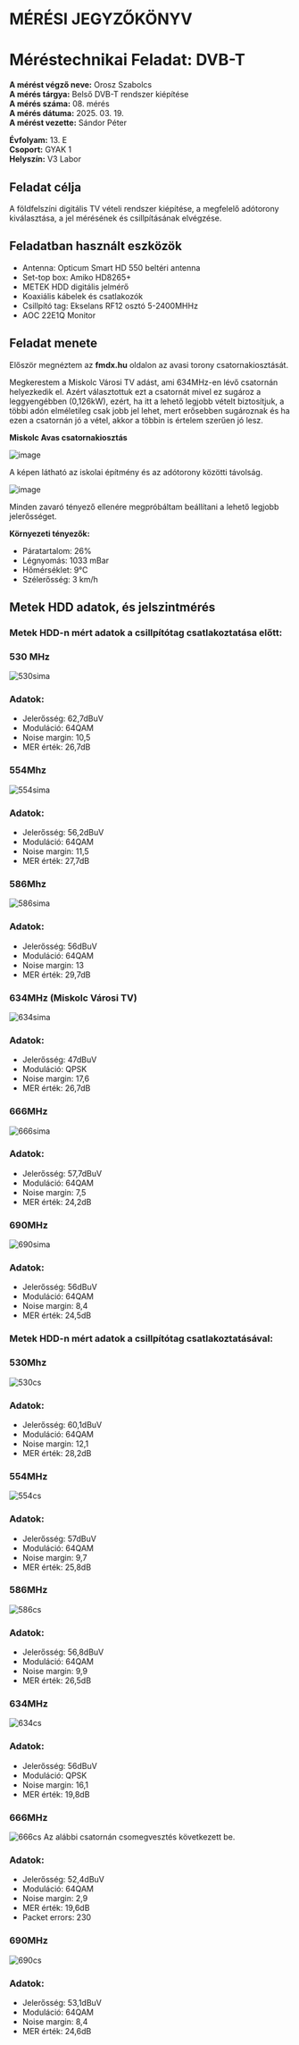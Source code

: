 
# MÉRÉSI JEGYZŐKÖNYV   
# Méréstechnikai Feladat: DVB-T     

**A mérést végző neve:** Orosz Szabolcs  
**A mérés tárgya:**  Belső DVB-T rendszer kiépítése     
**A mérés száma:** 08. mérés    
**A mérés dátuma:** 2025. 03. 19.    
**A mérést vezette:** Sándor Péter    

**Évfolyam:** 13. E  
**Csoport:** GYAK 1   
**Helyszín:** V3 Labor  


## Feladat célja  
A földfelszíni digitális TV vételi rendszer kiépítése, a megfelelő adótorony kiválasztása, a jel mérésének és csillpításának elvégzése.  

## Feladatban használt eszközök 
- Antenna:   Opticum Smart HD 550 beltéri antenna  
- Set-top box: Amiko  HD8265+  
- METEK HDD digitális jelmérő  
- Koaxiális kábelek és csatlakozók   
- Csillpító tag: Ekselans RF12 osztó 5-2400MHHz
- AOC  22E1Q Monitor  

## Feladat menete  

Először megnéztem az **fmdx.hu** oldalon az avasi torony csatornakiosztását.

Megkerestem a Miskolc Városi TV adást, ami 634MHz-en lévő csatornán helyezkedik el. Azért választottuk ezt a csatornát mivel ez sugároz a leggyengébben (0,126kW), ezért, ha itt a lehető legjobb vételt biztosítjuk, a többi adón elméletileg csak jobb jel lehet, mert erősebben sugároznak és ha ezen a csatornán jó a vétel, akkor a többin is értelem szerűen jó lesz.    

**Miskolc Avas csatornakiosztás**  

![image](https://github.com/user-attachments/assets/6f91d61d-9400-488c-8016-16d213205697)


A képen látható az iskolai építmény és az adótorony közötti távolság.  

![image](https://github.com/user-attachments/assets/049e16d7-b1e0-4158-b01f-1cbbb43793f3)

Minden zavaró tényező ellenére megpróbáltam beállítani a lehető legjobb jelerősséget.   

**Környezeti tényezők:**  
- Páratartalom: 26%
- Légnyomás: 1033 mBar
- Hőmérséklet: 9°C
- Szélerősség: 3 km/h

## Metek HDD adatok, és jelszintmérés   

### Metek HDD-n mért adatok a csillpítótag csatlakoztatása előtt:  

### 530 MHz     
![530sima](https://github.com/user-attachments/assets/951e8a68-bb37-4e53-972d-b34266d47e3d)  

### Adatok:  

- Jelerősség: 62,7dBuV
- Moduláció: 64QAM
- Noise margin: 10,5
- MER érték: 26,7dB


### 554Mhz    
![554sima](https://github.com/user-attachments/assets/4e1ed134-ec3c-4dc4-b2e7-534c5aef08a9)

### Adatok:   

- Jelerősség: 56,2dBuV
- Moduláció: 64QAM
- Noise margin: 11,5
- MER érték: 27,7dB


### 586Mhz  
![586sima](https://github.com/user-attachments/assets/38fd9034-5dbb-4b0e-8324-562851b5c765)

### Adatok: 

- Jelerősség: 56dBuV
- Moduláció: 64QAM
- Noise margin: 13
- MER érték: 29,7dB


### 634MHz (Miskolc Városi TV)  
![634sima](https://github.com/user-attachments/assets/4185ae51-e0c2-4310-94a1-59c9536addb9)

### Adatok: 

- Jelerősség: 47dBuV
- Moduláció: QPSK
- Noise margin: 17,6
- MER érték: 26,7dB


### 666MHz  
![666sima](https://github.com/user-attachments/assets/714aa4a9-c87f-4c85-a2b4-b331c1913ba7)

### Adatok: 

- Jelerősség: 57,7dBuV
- Moduláció: 64QAM
- Noise margin: 7,5
- MER érték: 24,2dB


### 690MHz  
![690sima](https://github.com/user-attachments/assets/65ed0a4a-3da6-4910-b5f5-9b41f703489d)

### Adatok: 

- Jelerősség: 56dBuV
- Moduláció: 64QAM
- Noise margin: 8,4
- MER érték: 24,5dB


### Metek HDD-n mért adatok a csillpítótag csatlakoztatásával:  

### 530Mhz  
![530cs](https://github.com/user-attachments/assets/d0ee7dd0-155c-4d94-9fcf-0f06455ffdbd)

### Adatok: 

- Jelerősség: 60,1dBuV
- Moduláció: 64QAM
- Noise margin: 12,1
- MER érték: 28,2dB

### 554MHz  
![554cs](https://github.com/user-attachments/assets/db4d80b6-b577-4f7a-b402-09fed2a53767)

### Adatok: 

- Jelerősség: 57dBuV
- Moduláció: 64QAM
- Noise margin: 9,7
- MER érték: 25,8dB


### 586MHz  
![586cs](https://github.com/user-attachments/assets/0d1fef5d-d439-43ed-8093-931df7a9b6df)

  ### Adatok: 

- Jelerősség: 56,8dBuV
- Moduláció: 64QAM
- Noise margin: 9,9
- MER érték: 26,5dB

### 634MHz
![634cs](https://github.com/user-attachments/assets/27ad539f-115f-440a-b084-ddac5a230f13)

  ### Adatok: 

- Jelerősség: 56dBuV
- Moduláció: QPSK  
- Noise margin: 16,1
- MER érték: 19,8dB


### 666MHz  
![666cs](https://github.com/user-attachments/assets/8c77c9d7-1dfe-466d-a5a8-1972e88250b8)
Az alábbi csatornán csomegvesztés következett be.  
  ### Adatok: 

- Jelerősség: 52,4dBuV
- Moduláció: 64QAM
- Noise margin: 2,9
- MER érték: 19,6dB
- Packet errors: 230


### 690MHz
![690cs](https://github.com/user-attachments/assets/04800a95-9a0e-4ac5-bd3b-70fcbecf6c4e)

### Adatok: 

- Jelerősség: 53,1dBuV
- Moduláció: 64QAM
- Noise margin: 8,4
- MER érték: 24,6dB



